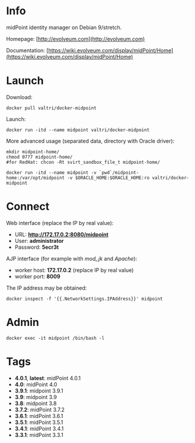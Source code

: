 # Info

midPoint identity manager on Debian 9/stretch.

Homepage: [http://evolveum.com](http://evolveum.com)

Documentation: [https://wiki.evolveum.com/display/midPoint/Home](https://wiki.evolveum.com/display/midPoint/Home)

# Launch

Download:

    docker pull valtri/docker-midpoint

Launch:

    docker run -itd --name midpoint valtri/docker-midpoint

More advanced usage (separated data, directory with Oracle driver):

    mkdir midpoint-home/
    chmod 0777 midpoint-home/
    #for RedHat: chcon -Rt svirt_sandbox_file_t midpoint-home/
    
    docker run -itd --name midpoint -v `pwd`/midpoint-home:/var/opt/midpoint -v $ORACLE_HOME:$ORACLE_HOME:ro valtri/docker-midpoint

# Connect

Web interface (replace the IP by real value):

* URL: **http://172.17.0.2:8080/midpoint**
* User: **administrator**
* Password: **5ecr3t**

AJP interface (for example with *mod\_jk* and *Apache*):

* worker host: **172.17.0.2** (replace IP by real value)
* worker port: **8009**

The IP address may be obtained:

    docker inspect -f '{{.NetworkSettings.IPAddress}}' midpoint

# Admin

    docker exec -it midpoint /bin/bash -l

# Tags

* **4.0.1**, **latest**: midPoint 4.0.1
* **4.0**: midPoint 4.0
* **3.9.1**: midpoint 3.9.1
* **3.9**: midpoint 3.9
* **3.8**: midpoint 3.8
* **3.7.2**: midPoint 3.7.2
* **3.6.1**: midPoint 3.6.1
* **3.5.1**: midPoint 3.5.1
* **3.4.1**: midPoint 3.4.1
* **3.3.1**: midPoint 3.3.1
